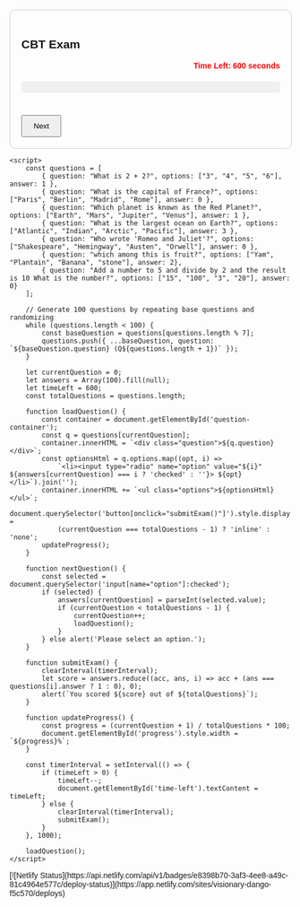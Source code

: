 <html lang="en">
<head>
    <meta charset="UTF-8">
    <meta name="viewport" content="width=device-width, initial-scale=1.0">
    <meta http-equiv="X-UA-Compatible" content="ie=edge">
    <title>CBT Exam</title>
    <style>
        body { font-family: Arial, sans-serif; margin: 20px; }
        #quiz-container { max-width: 700px; margin: auto; border: 1px solid #ccc; padding: 20px; border-radius: 10px; }
        .question { margin-bottom: 15px; font-weight: bold; }
        .options { list-style: none; padding: 0; }
        .options li { margin: 8px 0; }
        #progress-bar { width: 100%; background: #f0f0f0; border-radius: 5px; margin: 20px 0; }
        #progress { height: 20px; background: #4caf50; border-radius: 5px; width: 0; }
        #timer { text-align: right; font-weight: bold; color: red; }
        button { padding: 10px 20px; margin-top: 20px; cursor: pointer; }
    </style>
</head>
<body>
    <div id="quiz-container">
        <h2>CBT Exam</h2>
        <div id="timer">Time Left: <span id="time-left">600</span> seconds</div>
        <div id="progress-bar"><div id="progress"></div></div>
        <div id="question-container"></div>
        <button onclick="nextQuestion()">Next</button>
        <button onclick="submitExam()" style="display: none;">Submit</button>
    </div>
    <p><a href="login.html"></a></p>

    <script>
        const questions = [
            { question: "What is 2 + 2?", options: ["3", "4", "5", "6"], answer: 1 },
            { question: "What is the capital of France?", options: ["Paris", "Berlin", "Madrid", "Rome"], answer: 0 },
            { question: "Which planet is known as the Red Planet?", options: ["Earth", "Mars", "Jupiter", "Venus"], answer: 1 },
            { question: "What is the largest ocean on Earth?", options: ["Atlantic", "Indian", "Arctic", "Pacific"], answer: 3 },
            { question: "Who wrote 'Romeo and Juliet'?", options: ["Shakespeare", "Hemingway", "Austen", "Orwell"], answer: 0 },
            { question: "which among this is fruit?", options: ["Yam", "Plantain", "Banana", "stone"], answer: 2},
            { question: "Add a number to 5 and divide by 2 and the result is 10 What is the number?", options: ["15", "100", "3", "20"], answer: 0}
        ];

        // Generate 100 questions by repeating base questions and randomizing
        while (questions.length < 100) {
            const baseQuestion = questions[questions.length % 7];
            questions.push({ ...baseQuestion, question: `${baseQuestion.question} (Q${questions.length + 1})` });
        }

        let currentQuestion = 0;
        let answers = Array(100).fill(null);
        let timeLeft = 600;
        const totalQuestions = questions.length;

        function loadQuestion() {
            const container = document.getElementById('question-container');
            const q = questions[currentQuestion];
            container.innerHTML = `<div class="question">${q.question}</div>`;
            const optionsHtml = q.options.map((opt, i) =>
                `<li><input type="radio" name="option" value="${i}" ${answers[currentQuestion] === i ? 'checked' : ''}> ${opt}</li>`).join('');
            container.innerHTML += `<ul class="options">${optionsHtml}</ul>`;
            document.querySelector('button[onclick="submitExam()"]').style.display =
                (currentQuestion === totalQuestions - 1) ? 'inline' : 'none';
            updateProgress();
        }

        function nextQuestion() {
            const selected = document.querySelector('input[name="option"]:checked');
            if (selected) {
                answers[currentQuestion] = parseInt(selected.value);
                if (currentQuestion < totalQuestions - 1) {
                    currentQuestion++;
                    loadQuestion();
                }
            } else alert('Please select an option.');
        }

        function submitExam() {
            clearInterval(timerInterval);
            let score = answers.reduce((acc, ans, i) => acc + (ans === questions[i].answer ? 1 : 0), 0);
            alert(`You scored ${score} out of ${totalQuestions}`);
        }

        function updateProgress() {
            const progress = (currentQuestion + 1) / totalQuestions * 100;
            document.getElementById('progress').style.width = `${progress}%`;
        }

        const timerInterval = setInterval(() => {
            if (timeLeft > 0) {
                timeLeft--;
                document.getElementById('time-left').textContent = timeLeft;
            } else {
                clearInterval(timerInterval);
                submitExam();
            }
        }, 1000);

        loadQuestion();
    </script>
</body>
</html>
[![Netlify Status](https://api.netlify.com/api/v1/badges/e8398b70-3af3-4ee8-a49c-81c4964e577c/deploy-status)](https://app.netlify.com/sites/visionary-dango-f5c570/deploys)
